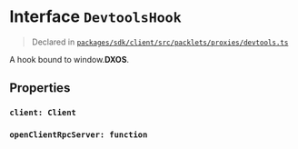# Interface `DevtoolsHook`
> Declared in [`packages/sdk/client/src/packlets/proxies/devtools.ts`]()

A hook bound to window.__DXOS__.
## Properties
### `client: Client`
### `openClientRpcServer: function`